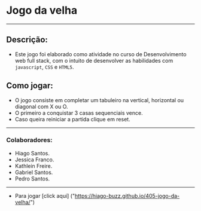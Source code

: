 # Jogo da velha
---

## Descrição:

- Este jogo foi elaborado como atividade no curso de Desenvolvimento web full stack, com o intuito de desenvolver as habilidades com `javascript`, `CSS` e `HTML5`.


## Como jogar:
- O jogo consiste em completar um tabuleiro na vertical, horizontal ou diagonal com X ou O.
- O primeiro a conquistar 3 casas sequenciais vence. 
- Caso queira reiniciar a partida clique em reset.
---
### Colaboradores:
- Hiago Santos.
- Jessica Franco.
- Kathlein Freire.
- Gabriel Santos.
- Pedro Santos. 

---

- Para jogar [click aqui] ("https://hiago-buzz.github.io/405-jogo-da-velha/")   